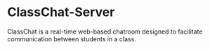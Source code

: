 # ClassChat-Server
ClassChat is a real-time web-based chatroom designed to facilitate communication between students in a class.
